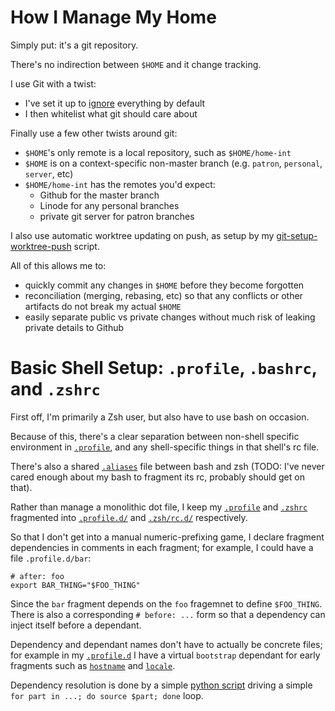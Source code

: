 # How I Manage My Home

Simply put: it's a git repository.

There's no indirection between `$HOME` and it change tracking.

I use Git with a twist:
- I've set it up to [ignore](.gitignore) everything by default
- I then whitelist what git should care about

Finally use a few other twists around git:
- `$HOME`'s only remote is a local repository, such as `$HOME/home-int`
- `$HOME` is on a context-specific non-master branch (e.g. `patron`,
  `personal`, `server`, etc)
- `$HOME/home-int` has the remotes you'd expect:
  - Github for the master branch
  - Linode for any personal branches
  - private git server for patron branches

I also use automatic worktree updating on push, as setup by my
[git-setup-worktree-push](bin/git-setup-worktree-push) script.

All of this allows me to:
- quickly commit any changes in `$HOME` before they become forgotten
- reconciliation (merging, rebasing, etc) so that any conflicts or other
  artifacts do not break my actual `$HOME`
- easily separate public vs private changes without much risk of leaking
  private details to Github

# Basic Shell Setup: `.profile`, `.bashrc`, and `.zshrc`

First off, I'm primarily a Zsh user, but also have to use bash on occasion.

Because of this, there's a clear separation between non-shell specific
environment in [`.profile`](.profile), and any shell-specific things in that
shell's rc file.

There's also a shared [`.aliases`](.aliases) file between bash and zsh (TODO:
I've never cared enough about my bash to fragment its rc, probably should get
on that).

Rather than manage a monolithic dot file, I keep my [`.profile`](.profile) and
[`.zshrc`](.zshrc) fragmented into [`.profile.d/`](.profile.d) and
[`.zsh/rc.d/`](.zsh/rc.d) respectively.

So that I don't get into a manual numeric-prefixing game, I declare fragment
dependencies in comments in each fragment; for example, I could have a file
`.profile.d/bar`:

    # after: foo
    export BAR_THING="$FOO_THING"

Since the `bar` fragment depends on the `foo` fragemnet to define `$FOO_THING`.
There is also a corresponding `# before: ...` form so that a dependency can
inject itself before a dependant.

Dependency and dependant names don't have to actually be concrete files; for
example in my [`.profile.d`](.profile.d) I have a virtual `bootstrap` dependant
for early fragments such as [`hostname`](.profile.d/hostname) and
[`locale`](.profile.d/locale).

Dependency resolution is done by a simple [python script](bin/deporder) driving
a simple `for part in ...; do source $part; done` loop.
